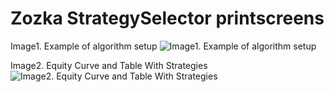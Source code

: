 # Zozka StrategySelector printscreens

Image1. Example of algorithm setup
![Image1. Example of algorithm setup](https://raw.githubusercontent.com/sidorovis/stsc/master/stsc.frontend.zozka/images/05.png)

Image2. Equity Curve and Table With Strategies
![Image2. Equity Curve and Table With Strategies](https://raw.githubusercontent.com/sidorovis/stsc/master/stsc.frontend.zozka/images/06.png)


